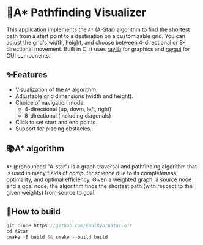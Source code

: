 # 🧭A* Pathfinding Visualizer
This application implements the `A*` (A-Star) algorithm to find the shortest path from a start point to a destination on a customizable grid. You can adjust the grid's width, height, and choose between 4-directional or 8-directional movement.
Built in C, it uses [raylib](https://github.com/raysan5/raylib) for graphics and [raygui](https://github.com/raysan5/raygui) for GUI components.

## ✨Features
* Visualization of the `A*` algorithm.
* Adjustable grid dimensions (width and height).
* Choice of navigation mode:
  * 4-directional (up, down, left, right)
  * 8-directional (including diagonals)
* Click to set start and end points.
* Support for placing obstacles.

## 📚A* algorithm
`A*` (pronounced "A-star") is a graph traversal and pathfinding algorithm that is used in many fields of computer science due to its completeness, optimality, and optimal efficiency. Given a weighted graph, a source node and a goal node, the algorithm finds the shortest path (with respect to the given weights) from source to goal.

## 🚀How to build
```c
git clone https://github.com/EmulRyo/AStar.git
cd AStar
cmake -B build && cmake --build build
```
